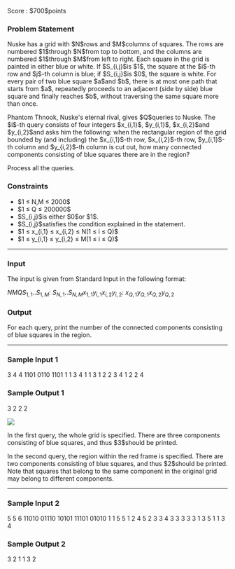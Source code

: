 
<div>

<span>

<span>

<p>
Score : $700$points
</p>

<div>

<section>

### **Problem Statement**

<p>
Nuske has a grid with $N$rows and $M$columns of squares. The rows are numbered $1$through $N$from top to bottom, and the columns are numbered $1$through $M$from left to right.
Each square in the grid is painted in either blue or white. If $S_{i,j}$is $1$, the square at the $i$-th row and $j$-th column is blue; if $S_{i,j}$is $0$, the square is white.
For every pair of two blue square $a$and $b$, there is at most one path that starts from $a$, repeatedly proceeds to an adjacent (side by side) blue square and finally reaches $b$, without traversing the same square more than once.
</p>

<p>
Phantom Thnook, Nuske's eternal rival, gives $Q$queries to Nuske. The $i$-th query consists of four integers $x_{i,1}$, $y_{i,1}$, $x_{i,2}$and $y_{i,2}$and asks him the following: when the rectangular region of the grid bounded by (and including) the $x_{i,1}$-th row, $x_{i,2}$-th row, $y_{i,1}$-th column and $y_{i,2}$-th column is cut out, how many connected components consisting of blue squares there are in the region?
</p>

<p>
Process all the queries.
</p>

</section>

</div>

<div>

<section>

### **Constraints**

<ul>

<li>
$1 ≤ N,M ≤ 2000$
</li>

<li>
$1 ≤ Q ≤ 200000$
</li>

<li>
$S_{i,j}$is either $0$or $1$.
</li>

<li>
$S_{i,j}$satisfies the condition explained in the statement.
</li>

<li>
$1 ≤ x_{i,1} ≤ x_{i,2} ≤ N(1 ≤ i ≤ Q)$
</li>

<li>
$1 ≤ y_{i,1} ≤ y_{i,2} ≤ M(1 ≤ i ≤ Q)$
</li>

</ul>

</section>

</div>

---

<div>

<div>

<section>

### **Input**

<p>
The input is given from Standard Input in the following format:
</p>

<div>

$N$$M$$Q$$S_{1,1}$..$S_{1,M}$:
$S_{N,1}$..$S_{N,M}$$x_{1,1}$$y_{i,1}$$x_{i,2}$$y_{i,2}$:
$x_{Q,1}$$y_{Q,1}$$x_{Q,2}$$y_{Q,2}$
</div>

</section>

</div>

<div>

<section>

### **Output**

<p>
For each query, print the number of the connected components consisting of blue squares in the region.
</p>

</section>

</div>

</div>

---

<div>

<section>

### **Sample Input 1**

<div>

3 4 4
1101
0110
1101
1 1 3 4
1 1 3 1
2 2 3 4
1 2 2 4

</div>

</section>

</div>

<div>

<section>

### **Sample Output 1**

<div>

3
2
2
2

</div>

<p>

<img src="https://atcoder.jp/img/agc015/7aa4a2252f50a19fc18e0cec01368a2a.png">

</img>

</p>

<p>
In the first query, the whole grid is specified. There are three components consisting of blue squares, and thus $3$should be printed.
</p>

<p>
In the second query, the region within the red frame is specified. There are two components consisting of blue squares, and thus $2$should be printed.
Note that squares that belong to the same component in the original grid may belong to different components.
</p>

</section>

</div>

---

<div>

<section>

### **Sample Input 2**

<div>

5 5 6
11010
01110
10101
11101
01010
1 1 5 5
1 2 4 5
2 3 3 4
3 3 3 3
3 1 3 5
1 1 3 4

</div>

</section>

</div>

<div>

<section>

### **Sample Output 2**

<div>

3
2
1
1
3
2

</div>

</section>

</div>

</span>

</span>

</div>
